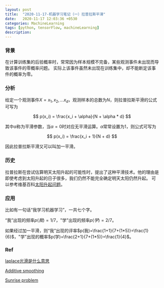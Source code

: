 ```yaml
---
layout: post
title:  "2020-11-17-机器学习笔记（一）拉普拉斯平滑"
date:   2020-11-17 12:03:36 +0530
categories: MachineLearning
tags: [python, tensorFlow, machineLearning]
description:
---
```


### 背景

在计算训练集的后验概率时，常常因为样本规模不完备，某些观测事件未出现而导致该事件的零概率问题。
实际上该事件虽然未出现在训练集中，却不能断定该事件的概率为零。

### 分析

给定一个观测事件$X={x_1, x_2, ... x_d}$，观测样本的总数为$N$，则拉普拉斯平滑的公式可写为

$$
p(x_i) = \frac{x_i + \alpha}{N + \alpha * d}
$$

其中$\alpha$称为平滑参数，当$\alpha=0$时对应无平滑运算。$\alpha$常常设置为1，则公式可写为

$$
p(x_i) = \frac{x_i + 1}{N + d}
$$

因此拉普拉斯平滑又可以叫加一平滑。

### 历史

拉普拉斯在尝试估算明天太阳升起的可能性时，提出了这种平滑技术。他的理由是即使考虑到太阳升起的日子很多，我们仍然不能完全确定明天太阳仍然升起。
可以参考维基百科[太阳升起问题](https://en.wikipedia.org/wiki/Sunrise_problem)。

### 应用

比如有一句话“我学习机器学习”，一共七个字。

“我”出现的频率$p(我)=1/7$，"学"出现的频率$p(学)=2/7$。

如果经过加一平滑，则“我”出现的评率$p(我)=\frac{1+1}{7+(1*5)}=\frac{1}{6}$，"学"出现的概率$p(学)=\frac{2+1}{7+(1*5)}=\frac{1}{4}$。

### Ref

[laplace光滑是什么意思](http://sofasofa.io/forum_main_post.php?postid=1001239)

[Additive smoothing](https://en.wikipedia.org/wiki/Additive_smoothing)

[Sunrise problem](https://en.wikipedia.org/wiki/Sunrise_problem)
